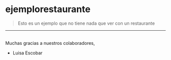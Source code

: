 # ejemplorestaurante
> Esto es un ejemplo que no tiene nada que ver con un restaurante
---
</br> Muchas gracias a nuestros colaboradores, </br> 
- Luisa Escobar
